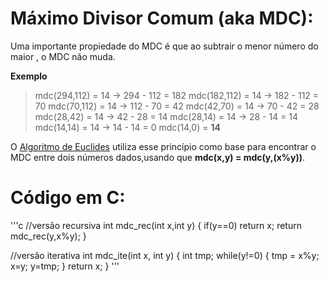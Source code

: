 # Máximo Divisor Comum (aka MDC):

Uma importante propiedade do MDC é que ao subtrair o menor número do maior , o MDC não muda.

**Exemplo**
>mdc(294,112) = 14 -> 294 - 112 = 182
>mdc(182,112) = 14 -> 182 - 112 = 70
>mdc(70,112)  = 14 -> 112 - 70  = 42
>mdc(42,70)   = 14 -> 70  - 42  = 28
>mdc(28,42)   = 14 -> 42  - 28  = 14
>mdc(28,14)   = 14 -> 28  - 14  = 14
>mdc(14,14)   = 14 -> 14  - 14  = 0
>mdc(14,0)    = **14**

O [Algoritmo de Euclides](https://pt.wikipedia.org/wiki/Algoritmo_de_Euclides) utiliza esse princípio como base para encontrar o MDC entre dois números dados,usando que **mdc(x,y) = mdc(y,(x%y))**.

# Código em C:
'''c
//versão recursiva
int mdc_rec(int x,int y)
{
	if(y==0) return x;
	return mdc_rec(y,x%y);
}

//versão iterativa
int mdc_ite(int x, int y)
{
	int tmp;
	while(y!=0)
	{
		tmp = x%y;
		x=y;
		y=tmp;
	}
	return x;
}
'''

